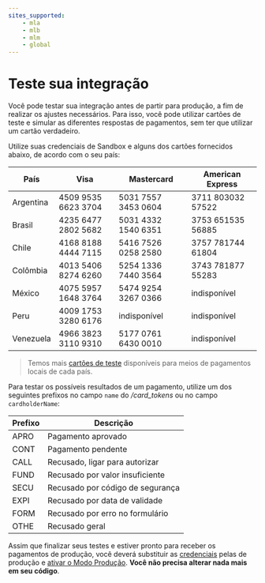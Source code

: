```yaml
---
sites_supported:
    - mla
    - mlb
    - mlm
    - global
---
```



# Teste sua integração

Você pode testar sua integração antes de partir para produção, a fim de realizar os ajustes necessários. Para isso, você pode utilizar cartões de teste e simular as diferentes respostas de pagamentos, sem ter que utilizar um cartão verdadeiro.

Utilize suas credenciais de Sandbox e alguns dos cartões fornecidos abaixo, de acordo com o seu país:

| País       | Visa                | Mastercard          | American Express  |
| ---------- | ------------------- | ------------------- | ----------------- |
| Argentina  | 4509 9535 6623 3704 | 5031 7557 3453 0604 | 3711 803032 57522 |
| Brasil     | 4235 6477 2802 5682 | 5031 4332 1540 6351 | 3753 651535 56885 |
| Chile      | 4168 8188 4444 7115 | 5416 7526 0258 2580 | 3757 781744 61804 |
| Colômbia   | 4013 5406 8274 6260 | 5254 1336 7440 3564 | 3743 781877 55283 |
| México     | 4075 5957 1648 3764 | 5474 9254 3267 0366 | indisponível      |
| Peru       | 4009 1753 3280 6176 | indisponível        | indisponível      |
| Venezuela  | 4966 3823 3110 9310 | 5177 0761 6430 0010 | indisponível      |

> Temos mais [cartões de teste]() disponíveis para meios de pagamentos locais de cada país.

Para testar os possíveis resultados de um pagamento, utilize um dos seguintes prefixos no campo `name` do */card_tokens* ou no campo `cardholderName`:

| Prefixo | Descrição                     |
| ------- | ------------------------------- |
| APRO    | Pagamento aprovado              |
| CONT    | Pagamento pendente              |
| CALL    | Recusado, ligar para autorizar  |
| FUND    | Recusado por valor insuficiente |
| SECU    | Recusado por código de segurança|
| EXPI    | Recusado por data de validade   |
| FORM    | Recusado por erro no formulário |
| OTHE    | Recusado geral                  |

Assim que finalizar seus testes e estiver pronto para receber os pagamentos de produção, você deverá substituir as [credenciais]() pelas de produção e [ativar o Modo Produção](#). **Você não precisa alterar nada mais em seu código**.

